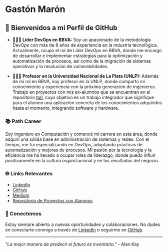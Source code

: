# Gastón Marón

## 👋 Bienvenidos a mi Perfil de GitHub

- 👷🏻‍♂️ **Líder DevOps en BBVA:** Soy un apasionado de la metodología DevOps con más de 8 años de experiencia en la industria tecnológica. Actualmente, ocupo el rol de Líder DevOps en BBVA, donde me encargo de desarrollar e implementar estrategias para la optimización y automatización de procesos, así como de la migración de sistemas operativos y la resolución de vulnerabilidades.

- 🧑🏻‍🏫 **Profesor en la Universidad Nacional de La Plata (UNLP):** Además de mi rol en BBVA, soy profesor en la UNLP, donde comparto mi conocimiento y experiencia con la próxima generación de ingenieros. Trabajo en proyectos con mis ex-alumnos que se encuentran en el repositorio [tpII](https://github.com/tpII), cuyo objetivo es un trabajo integrador que signifique para el alumno una aplicación concreta de los conocimientos adquiridos hasta el momento, integrando software y hardware.

### 📚 Path Career

Soy Ingeniero en Computación y comencé mi carrera en esta área, donde adquirí una sólida base en administración de sistemas y redes. Con el tiempo, me fui especializando en DevOps, adoptando prácticas de automatización y mejoras de procesos. Mi pasión por la tecnología y la eficiencia me ha llevado a ocupar roles de liderazgo, donde puedo influir positivamente en la cultura organizacional y en los resultados del negocio.

### 🌐 Links Relevantes

- [LinkedIn](https://www.linkedin.com/in/gastonmaron/)
- [GitHub](https://github.com/gmaron)
- [Medium](https://medium.com/@gastonmaron)
- [Repositorio de Proyectos con Alumnos](https://github.com/tpII)

### 🤝 Conectemos

Estoy siempre abierto a nuevas oportunidades y colaboraciones. No dudes en conectarte conmigo a través de [LinkedIn](https://www.linkedin.com/in/gastonmaron/) o seguirme en [GitHub](https://github.com/gmaron).

---

*"La mejor manera de predecir el futuro es inventarlo."* - Alan Kay
